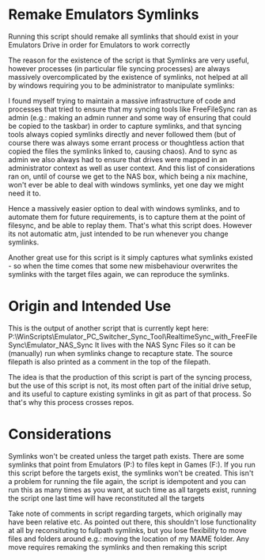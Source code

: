 # Remake Emulators Symlinks
Running this script should remake all symlinks that should exist in your Emulators Drive in order for Emulators to 
work correctly

The reason for the existence of the script is that Symlinks are very useful, however processes (in particular file
syncing processes) are always massively overcomplicated by the existence of symlinks, not helped at all by windows
requiring you to be administrator to manipulate symlinks:

I found myself trying to maintain a massive infrastructure of code and processes that tried to ensure that my syncing 
tools like FreeFileSync ran as admin (e.g.: making an admin runner and some way of ensuring that could be copied to 
the taskbar) in order to capture symlinks, and that syncing tools always copied symlinks directly and never followed 
them (but of course there was always some errant process or thoughtless action that copied the files the symlinks 
linked to, causing chaos). And to sync as admin we also always had to ensure that drives were mapped in an administrator 
context as well as user context. And this list of considerations ran on, until of course we get to the NAS box, which 
being a nix machine, won't ever be able to deal with windows symlinks, yet one day we might need it to.

Hence a massively easier option to deal with windows symlinks, and to automate them for future requirements, is to 
capture them at the point of filesync, and be able to replay them. That's what this script does. However its not 
automatic atm, just intended to be run whenever you change symlinks.

Another great use for this script is it simply captures what symlinks existed - so when the time comes that some new 
misbehaviour overwrites the symlinks with the target files again, we can reproduce the symlinks. 

# Origin and Intended Use
This is the output of another script that is currently kept here:
 P:\WinScripts\Emulator_PC_Switcher_Sync_Tool\RealtimeSync_with_FreeFileSync\Emulator_NAS_Sync
It lives with the NAS Sync Files so it can be (manually) run when symlinks change to recapture state. The source 
filepath is also printed as a comment in the top of the filepath.

The idea is that the production of this script is part of the syncing process, but the use of this script is not, 
its most often part of the initial drive setup, and its useful to capture existing symlinks in git as part of that 
process. So that's why this process crosses repos.

# Considerations
Symlinks won't be created unless the target path exists. There are some symlinks that point from Emulators (P:\) to
files kept in Games (F:\). If you run this script before the targets exist, the symlinks won't be created. This
isn't a problem for running the file again, the script is idempotent and you can run this as many times as you want,
at such time as all targets exist, running the script one last time will have reconstituted all the targets

Take note of comments in script regarding targets, which originally may have been relative etc. As pointed out there,
this shouldn't lose functionality at all by reconsituting to fullpath symlinks, but you lose flexibility to move files
and folders around e.g.: moving the location of my MAME folder. Any move requires remaking the symlinks and then remaking
this script

